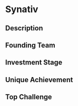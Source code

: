 # Synativ
## Description
## Founding Team
## Investment Stage
## Unique Achievement
## Top Challenge
